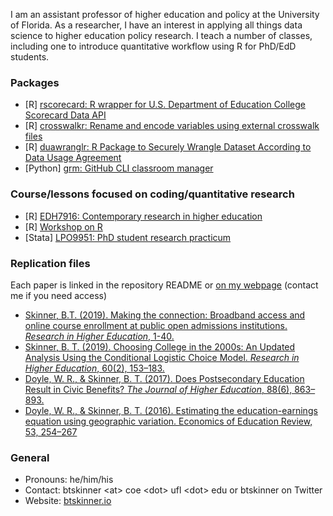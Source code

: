 
I am an assistant professor of higher education and policy at the University of Florida. As a researcher, I have an interest in applying all things data science to higher education policy research. I teach a number of classes, including one to introduce quantitative workflow using R for PhD/EdD students.

### Packages
- [R] [rscorecard: R wrapper for U.S. Department of Education College Scorecard Data API](https://www.btskinner.io/rscorecard/)
- [R] [crosswalkr: Rename and encode variables using external crosswalk files](https://www.btskinner.io/crosswalkr/)
- [R] [duawranglr: R Package to Securely Wrangle Dataset According to Data Usage Agreement](https://www.btskinner.io/duawranglr/)
- [Python] [grm: GitHub CLI classroom manager](https://www.btskinner.io/grm/)

### Course/lessons focused on coding/quantitative research
- [R] [EDH7916: Contemporary research in higher education](https://edquant.github.io/edh7916/)
- [R] [Workshop on R](https://www.btskinner.io/rworkshop/)
- [Stata] [LPO9951: PhD student research practicum](https://www.btskinner.io/lpo9951/)

### Replication files
Each paper is linked in the repository README or [on my webpage](https://www.btskinner.io/publications/) (contact me if you need access)
- [Skinner, B.T. (2019). Making the connection: Broadband access and online course enrollment at public open admissions institutions. _Research in Higher Education_, 1-40.](https://github.com/btskinner/oa_online_broadband_rep)
- [Skinner, B. T. (2019). Choosing College in the 2000s: An Updated Analysis Using the Conditional Logistic Choice Model. _Research in Higher Education_, 60(2), 153–183.](https://github.com/btskinner/colchoice_rep)
- [Doyle, W. R., & Skinner, B. T. (2017). Does Postsecondary Education Result in Civic Benefits? _The Journal of Higher Education_, 88(6), 863–893.](https://github.com/wdoyle42/ps_civic)
- [Doyle, W. R., & Skinner, B. T. (2016). Estimating the education-earnings equation using geographic variation. Economics of Education Review, 53, 254–267](https://github.com/wdoyle42/educ_earnings)

### General
- Pronouns: he/him/his
- Contact: btskinner \<at\> coe \<dot\> ufl \<dot\> edu or btskinner on Twitter
- Website: [btskinner.io](https://www.btskinner.io)
